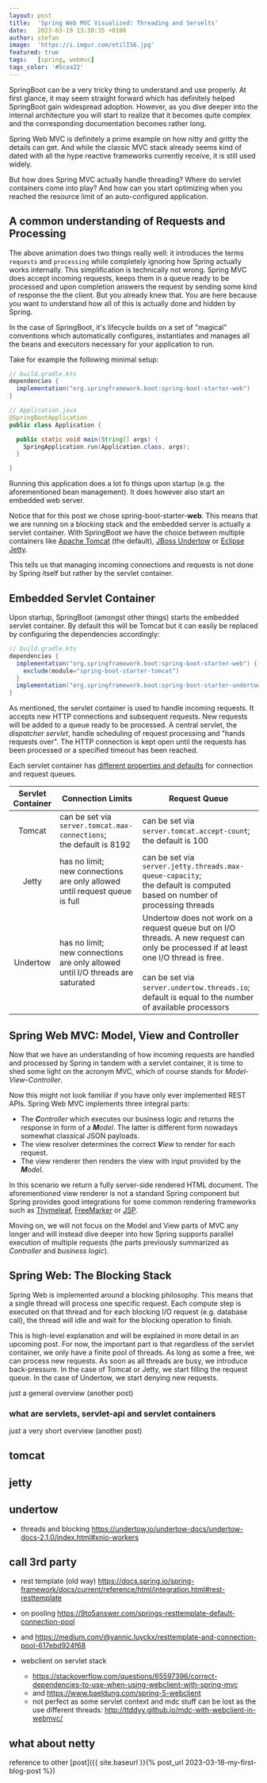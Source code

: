 ```yaml
---
layout: post
title:  'Spring Web MVC Visualized: Threading and Servelts'
date:   2023-03-19 13:30:35 +0100
author: stefan
image:  'https://i.imgur.com/etilIS6.jpg'
featured: true
tags:   [spring, webmvc]
tags_color: '#5caa22'
---
```


SpringBoot can be a very tricky thing to understand and use properly. At first glance, it may seem straight forward which has definitely helped SpringBoot gain widespread adoption. However, as you dive deeper into the internal architecture you will start to realize that it becomes quite complex and the corresponding documentation becomes rather long.

Spring Web MVC is definitely a prime example on how nitty and gritty the details can get. And while the classic MVC stack already seems kind of dated with all the hype reactive frameworks currently receive, it is still used widely.

But how does Spring MVC actually handle threading? Where do servlet containers come into play? And how can you start optimizing when you reached the resource limit of an auto-configured application.

## A common understanding of Requests and Processing

<motion-canvas-player 
    src="{{ '/js/animation/spring-lifecycle.js' | prepend: site.baseurl }}" 
    auto="true">
</motion-canvas-player >

The above animation does two things really well: it introduces the terms `requests` and `processing` while completely ignoring how Spring actually works internally. This simplification is technically not wrong. Spring MVC does accept incoming requests, keeps them in a queue ready to be processed and upon completion answers the request by sending some kind of response the the client. But you already knew that. You are here because you want to understand how all of this is actually done and hidden by Spring.

In the case of SpringBoot, it's lifecycle builds on a set of "magical" conventions which automatically configures, instantiates and manages all the beans and executors necessary for your application to run.

Take for example the following minimal setup:

```gradle
// build.gradle.kts
dependencies {
  implementation("org.springframework.boot:spring-boot-starter-web")
}
```

```java
// Application.java
@SpringBootApplication
public class Application {

  public static void main(String[] args) {
    SpringApplication.run(Application.class, args);
  }

}
```

Running this application does a lot fo things upon startup (e.g. the aforementioned bean management). It does however also start an embedded web server.

Notice that for this post we chose spring-boot-starter-**web**. This means that we are running on a blocking stack and the embedded server is actually a servlet container. With SpringBoot we have the choice between multiple containers like [Apache Tomcat](https://tomcat.apache.org/) (the default), [JBoss Undertow](https://undertow.io/) or [Eclipse Jetty](https://www.eclipse.org/jetty/).

This tells us that managing incoming connections and requests is not done by Spring itself but rather by the servlet container.

## Embedded Servlet Container

<motion-canvas-player
    src="{{ '/js/animation/spring-servlet-container.js' | prepend: site.baseurl }}">
</motion-canvas-player >

Upon startup, SpringBoot (amongst other things) starts the embedded servlet container. By default this will be Tomcat but it can easily be replaced by configuring the dependencies accordingly:

```gradle
// build.gradle.kts
dependencies {
  implementation("org.springframework.boot:spring-boot-starter-web") {
    exclude(module="spring-boot-starter-tomcat")
  }
  implementation("org.springframework.boot:spring-boot-starter-undertow")
}
```

As mentioned, the servlet container is used to handle incoming requests. It accepts new HTTP connections and subsequent requests. New requests will be added to a queue ready to be processed. A central servlet, the _dispatcher servlet_, handle scheduling of request processing and "hands requests over". The HTTP connection is kept open until the requests has been processed or a specified timeout has been reached.

Each servlet container has [different properties and defaults](https://docs.spring.io/spring-boot/docs/current/reference/htmlsingle/#appendix.application-properties.server) for connection and request queues.

| Servlet Container | Connection Limits | Request Queue |
| :---------------: | ----------------- | ------------- |
| Tomcat | can be set via `server.tomcat.max-connections`;<br />the default is 8192 | can be set via `server.tomcat.accept-count`;<br />the default is 100 |
| Jetty | has no limit;<br />new connections are only allowed until request queue is full | can be set via `server.jetty.threads.max-queue-capacity`;<br />the default is computed based on number of processing threads |
| Undertow | has no limit;<br />new connections are only allowed until I/O threads are saturated | Undertow does not work on a request queue but on I/O threads. A new request can only be processed if at least one I/O thread is free.<br /><br />can be set via `server.undertow.threads.io`;<br />default is equal to the number of available processors |

## Spring Web MVC: Model, View and Controller

Now that we have an understanding of how incoming requests are handled and processed by Spring in tandem with a servlet container, it is time to shed some light on the acronym MVC, which of course stands for _Model-View-Controller_.

<motion-canvas-player 
    src="{{ '/js/animation/spring-mvc.js' | prepend: site.baseurl }}">
</motion-canvas-player >

Now this might not look familiar if you have only ever implemented REST APIs. Spring Web MVC implements three integral parts:
- The _**C**ontroller_ which executes our business logic and returns the response in form of a _**M**odel_. The latter is different form nowadays somewhat classical JSON payloads.
- The view resolver determines the correct _**V**iew_ to render for each request.
- The view renderer then renders the view with input provided by the _**M**odel_.

In this scenario we return a fully server-side rendered HTML document. The aforementioned view renderer is not a standard Spring component but Spring provides good integrations for some common rendering frameworks such as [Thymeleaf](https://www.thymeleaf.org), [FreeMarker](https://freemarker.apache.org) or [JSP](https://www.oracle.com/java/technologies/jspt.html).

Moving on, we will not focus on the Model and View parts of MVC any longer and will instead dive deeper into how Spring supports parallel execution of multiple requests (the parts previously summarized as _Controller_ and _business logic_).

## Spring Web: The Blocking Stack

Spring Web is implemented around a blocking philosophy. This means that a single thread will process one specific request. Each compute step is executed on that thread and for each blocking I/O request (e.g. database call), the thread will idle and wait for the blocking operation to finish.

This is high-level explanation and will be explained in more detail in an upcoming post. For now, the important part is that regardless of the servlet container, we only have a finite pool of threads. As long as some a free, we can process new requests. As soon as all threads are busy, we introduce back-pressure. In the case of Tomcat or Jetty, we start filling the request queue. In the case of Undertow, we start denying new requests.

<motion-canvas-player 
    src="{{ '/js/animation/spring-threads.js' | prepend: site.baseurl }}">
</motion-canvas-player >

just a general overview (another post)

### what are servlets, servlet-api and servlet containers

just a very short overview (another post)

## tomcat

## jetty

## undertow

- threads and blocking https://undertow.io/undertow-docs/undertow-docs-2.1.0/index.html#xnio-workers

## call 3rd party

- rest template (old way) https://docs.spring.io/spring-framework/docs/current/reference/html/integration.html#rest-resttemplate
- on pooling https://9to5answer.com/springs-resttemplate-default-connection-pool
- and https://medium.com/@yannic.luyckx/resttemplate-and-connection-pool-617ebd924f68

- webclient on servlet stack
  - https://stackoverflow.com/questions/65597396/correct-dependencies-to-use-when-using-webclient-with-spring-mvc
  - and https://www.baeldung.com/spring-5-webclient
  - not perfect as some servlet context and mdc stuff can be lost as the use different threads: http://ttddyy.github.io/mdc-with-webclient-in-webmvc/




## what about netty

reference to other [post]({{ site.baseurl }}{% post_url 2023-03-18-my-first-blog-post %})

<script src="{{ '/js/motion-canvas-player.js' | prepend: site.baseurl }}" type="text/javascript"></script>
